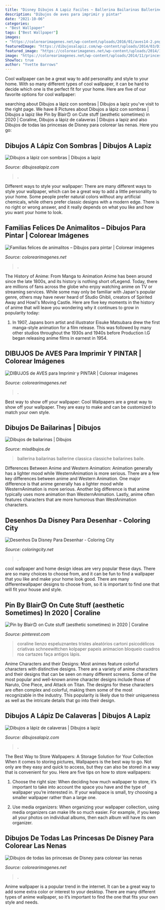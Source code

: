 ```yaml
---
title: "Disney Dibujos A Lapiz Faciles ~ Ballerina Bailarinas Ballerine Classica Classiche Bailarines Baile"
description: "Dibujos de aves para imprimir y pintar"
date: "2021-10-06"
categories:
- "Best Wallpaper"
tags: ["Best Wallpaper"]
images:
- "https://colorearimagenes.net/wp-content/uploads/2016/01/aves14-2.png"
featuredImage: "https://dibujosalapiz.com/wp-content/uploads/2014/03/Dibujos-a-lápiz-con-sombras-6.jpg"
featured_image: "https://colorearimagenes.net/wp-content/uploads/2014/11/princesas-colo.gif5_.jpg"
image: "https://colorearimagenes.net/wp-content/uploads/2014/11/princesas-colo.gif5_.jpg"
ShowToc: true
author: "Yvette Barrows"
---
```



Cool wallpaper can be a great way to add personality and style to your home. With so many different types of cool wallpaper, it can be hard to decide which one is the perfect fit for your home. Here are five of our favorite options for cool wallpaper: 

	

		
searching about Dibujos a lápiz con sombras | Dibujos a lapiz you've visit to the right page. We have 8 Pictures about Dibujos a lápiz con sombras | Dibujos a lapiz like Pin by Blair🙃 on Cute stuff (aesthetic sometimes) in 2020 | Coraline, Dibujos a lápiz de calaveras | Dibujos a lapiz and also Dibujos de todas las princesas de Disney para colorear las nenas. Here you go:
		
    
## Dibujos A Lápiz Con Sombras | Dibujos A Lapiz

<img loading=lazy src="https://dibujosalapiz.com/wp-content/uploads/2014/03/Dibujos-a-lápiz-con-sombras-6.jpg" onerror="this.onerror=null;this.src='https://tse1.mm.bing.net/th?id=OIP.w7hCqNAV0R21RAADR1z6aQHaFj&amp;pid=15.1';" alt="Dibujos a lápiz con sombras | Dibujos a lapiz">

_Source: dibujosalapiz.com_

>. 

	

Different ways to style your wallpaper:
There are many different ways to style your wallpaper, which can be a great way to add a little personality to your home. Some people prefer natural colors without any artificial chemicals, while others prefer classic designs with a modern edge. There is no right or wrong answer, and it really depends on what you like and how you want your home to look.

    
## Familias Felices De Animalitos – Dibujos Para Pintar | Colorear Imágenes

<img loading=lazy src="https://colorearimagenes.net/wp-content/uploads/2015/06/animalitos-familia.jpg5_.jpg" onerror="this.onerror=null;this.src='https://tse2.mm.bing.net/th?id=OIP.SVdsdZyBfHji7V8r4d9TLwHaKX&amp;pid=15.1';" alt="Familias felices de animalitos – Dibujos para pintar | Colorear imágenes">

_Source: colorearimagenes.net_

>. 

	

The History of Anime: From Manga to Animation
Anime has been around since the late 1800s, and its history is nothing short ofLegend. Today, there are millions of fans across the globe who enjoy watching anime on TV or streaming services. While some may only be familiar with Japan's popular genre, others may have never heard of Studio Ghibli, creators of Spirited Away and Howl's Moving Castle. Here are five key moments in the history of anime that will leave you wondering why it continues to grow in popularity today:
1) In 1907, Japans born artist and illustrator Eisuke Matsubara drew the first manga-style animation for a film release. This was followed by many other studios throughout the 1930s and 1940s before Production I.G began releasing anime films in earnest in 1954.

    
## DIBUJOS De AVES Para Imprimir Y PINTAR | Colorear Imágenes

<img loading=lazy src="https://colorearimagenes.net/wp-content/uploads/2016/01/aves14-2.png" onerror="this.onerror=null;this.src='https://tse1.mm.bing.net/th?id=OIP.An9nx79Xs5Tbkpq0ju386AHaKe&amp;pid=15.1';" alt="DIBUJOS de AVES para Imprimir y PINTAR | Colorear imágenes">

_Source: colorearimagenes.net_

>. 

	

Best way to show off your wallpaper:
Cool Wallpapers are a great way to show off your wallpaper. They are easy to make and can be customized to match your own style.

    
## Dibujos De Bailarinas | Dibujos

<img loading=lazy src="http://misdibujos.de/wp-content/uploads/2016/01/dibujos-de-bailarinas-3.jpg" onerror="this.onerror=null;this.src='https://tse1.mm.bing.net/th?id=OIP.FWH91akj-HebuqIMFSCLGAHaKo&amp;pid=15.1';" alt="Dibujos de bailarinas | Dibujos">

_Source: misdibujos.de_

>ballerina bailarinas ballerine classica classiche bailarines baile. 

	

Differences Between Anime and Western Animation: Animation generally has a lighter mood while WesternAnimation is more serious.
There are a few key differences between anime and Western Animation. One major difference is that anime generally has a lighter mood while WesternAnimation is more serious. Another big difference is that anime typically uses more animation than WesternAnimation. Lastly, anime often features characters that are more humorous than WestAnimation characters.

    
## Desenhos Da Disney Para Desenhar - Coloring City

<img loading=lazy src="https://www.coloringcity.net/wp-content/uploads/2019/08/501cd6c1fe2f59ab8b131226f6cc3740_2.jpg" onerror="this.onerror=null;this.src='https://tse1.mm.bing.net/th?id=OIP.uMWJrKhfB30Sq55zMSdjogAAAA&amp;pid=15.1';" alt="Desenhos Da Disney Para Desenhar - Coloring City">

_Source: coloringcity.net_

>. 

	

cool wallpaper and home design ideas are very popular these days. There are so many choices to choose from, and it can be fun to find a wallpaper that you like and make your home look good. There are many differentwallpaper designs to choose from, so it is important to find one that will fit your house and style.

    
## Pin By Blair🙃 On Cute Stuff (aesthetic Sometimes) In 2020 | Coraline

<img loading=lazy src="https://i.pinimg.com/736x/32/ad/e6/32ade641fd4a55339dcefcb6a563ffb7.jpg" onerror="this.onerror=null;this.src='https://tse1.mm.bing.net/th?id=OIP.aJn0YXmKs1sPRJiGelDVCQHaNR&amp;pid=15.1';" alt="Pin by Blair🙃 on Cute stuff (aesthetic sometimes) in 2020 | Coraline">

_Source: pinterest.com_

>coraline lienzo espeluznantes tristes aleatórios cartoni psicodélicos criativas schneewittchen kolpaper papeis animacion bloqueio cuadros roa cartazes faça antigos lápis. 

	

Anime Characters and their Designs: Most animes feature colorful characters with distinctive designs.
There are a variety of anime characters and their designs that can be seen on many different screens. Some of the most popular and well-known anime character designs include those of Naruto, One Piece, and Attack on Titan. The designs for these characters are often complex and colorful, making them some of the most recognizable in the industry. This popularity is likely due to their uniqueness as well as the intricate details that go into their design.

    
## Dibujos A Lápiz De Calaveras | Dibujos A Lapiz

<img loading=lazy src="https://dibujosalapiz.com/wp-content/uploads/2014/06/Dibujos-a-lápiz-de-calaveras-1.jpg" onerror="this.onerror=null;this.src='https://tse1.mm.bing.net/th?id=OIP.UsnwzCRHzc96WkseaMfc2QHaKG&amp;pid=15.1';" alt="Dibujos a lápiz de calaveras | Dibujos a lapiz">

_Source: dibujosalapiz.com_

>. 

	

The Best Way to Store Wallpapers: A Storage Solution for Your Collection
When it comes to storing pictures, Wallpapers is the best way to go. Not only are they easy and quick to access, but they can also be stored in a way that is convenient for you. Here are five tips on how to store wallpapers:
1) Choose the right size: When deciding how much wallpaper to store, it’s important to take into account the space you have and the type of wallpaper you’re interested in. If your wallspace is small, try choosing a smaller wallpaper rather than a large one.

2) Use media organizers: When organizing your wallpaper collection, using media organizers can make life so much easier. For example, if you keep all your photos on individual albums, then each album will have its own organizer.

    
## Dibujos De Todas Las Princesas De Disney Para Colorear Las Nenas

<img loading=lazy src="https://colorearimagenes.net/wp-content/uploads/2014/11/princesas-colo.gif5_.jpg" onerror="this.onerror=null;this.src='https://tse4.mm.bing.net/th?id=OIP.sVzK-Y8hW7kfzugj-XhiwwHaKX&amp;pid=15.1';" alt="Dibujos de todas las princesas de Disney para colorear las nenas">

_Source: colorearimagenes.net_

>. 

	

Anime wallpaper is a popular trend in the internet. It can be a great way to add some extra color or interest to your desktop. There are many different types of anime wallpaper, so it’s important to find the one that fits your own style and needs.

